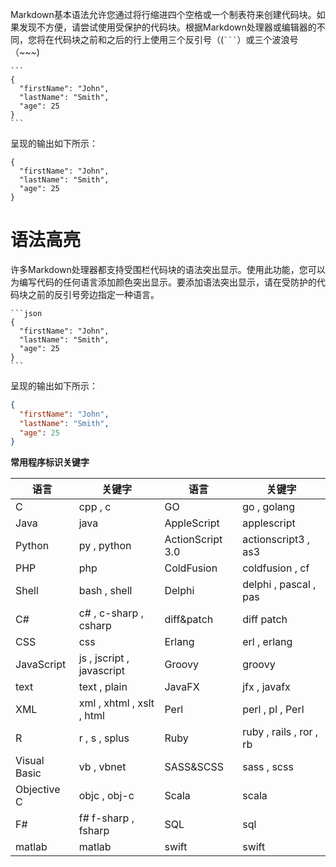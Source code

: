 Markdown基本语法允许您通过将行缩进四个空格或一个制表符来创建代码块。如果发现不方便，请尝试使用受保护的代码块。根据Markdown处理器或编辑器的不同，您将在代码块之前和之后的行上使用三个反引号（(` ``` `）或三个波浪号（\~\~\~)

````
```
{
  "firstName": "John",
  "lastName": "Smith",
  "age": 25
}
```
````

呈现的输出如下所示：

```
{
  "firstName": "John",
  "lastName": "Smith",
  "age": 25
}
```

# 语法高亮

许多Markdown处理器都支持受围栏代码块的语法突出显示。使用此功能，您可以为编写代码的任何语言添加颜色突出显示。要添加语法突出显示，请在受防护的代码块之前的反引号旁边指定一种语言。

````
```json
{
  "firstName": "John",
  "lastName": "Smith",
  "age": 25
}
```
````

呈现的输出如下所示：
```json
{
  "firstName": "John",
  "lastName": "Smith",
  "age": 25
}
```

**常用程序标识关键字**

| 语言           | 关键字                       | 语言               | 关键字                     |
| ------------ | ------------------------- | ---------------- | ----------------------- |
| C            | cpp , c                   | GO               | go , golang             |
| Java         | java                      | AppleScript      | applescript             |
| Python       | py , python               | ActionScript 3.0 | actionscript3 , as3     |
| PHP          | php                       | ColdFusion       | coldfusion , cf         |
| Shell        | bash , shell              | Delphi           | delphi , pascal , pas   |
| C#           | c# , c-sharp , csharp     | diff&patch       | diff patch              |
| CSS          | css                       | Erlang           | erl , erlang            |
| JavaScript   | js , jscript , javascript | Groovy           | groovy                  |
| text         | text , plain              | JavaFX           | jfx , javafx            |
| XML          | xml , xhtml , xslt , html | Perl             | perl , pl , Perl        |
| R            | r , s , splus             | Ruby             | ruby , rails , ror , rb |
| Visual Basic | vb , vbnet                | SASS&SCSS        | sass , scss             |
| Objective C  | objc , obj-c              | Scala            | scala                   |
| F#           | f# f-sharp , fsharp       | SQL              | sql                     |
| matlab       | matlab                    | swift            | swift                   |


